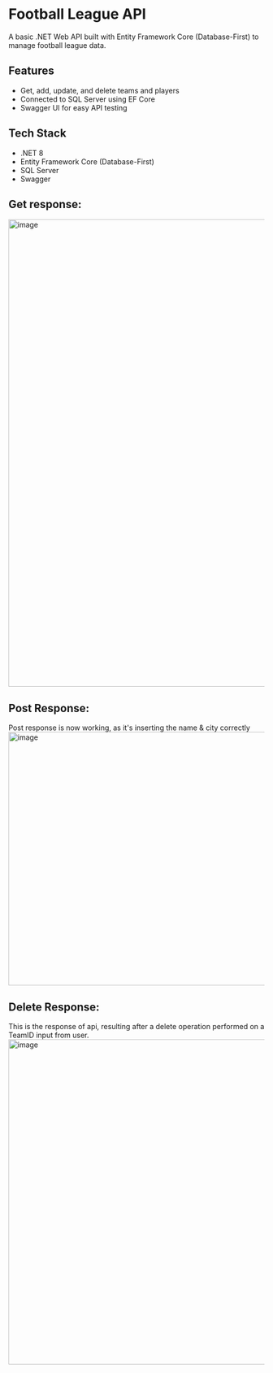# Football League API

A basic .NET Web API built with Entity Framework Core (Database-First) to manage football league data.

## Features

- Get, add, update, and delete teams and players
- Connected to SQL Server using EF Core
- Swagger UI for easy API testing

## Tech Stack

- .NET 8
- Entity Framework Core (Database-First)
- SQL Server
- Swagger

## Get response:
<img width="1141" height="920" alt="image" src="https://github.com/user-attachments/assets/3339027c-0024-42ae-aa52-18449a61457b" />

## Post Response:
Post response is now working, as it's inserting the name & city correctly
<img width="1046" height="499" alt="image" src="https://github.com/user-attachments/assets/b844eff5-52ed-4254-b0c6-749afa8a25bb" />

## Delete Response:
This is the response of api, resulting after a delete operation performed on a TeamID input from user.
<img width="1069" height="640" alt="image" src="https://github.com/user-attachments/assets/fa09c379-0743-432d-967b-cc0e04c59cf5" />
